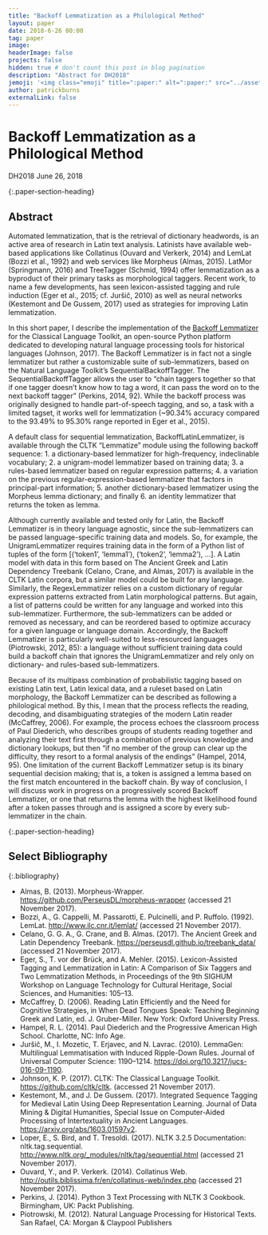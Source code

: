 ```yaml
---
title: "Backoff Lemmatization as a Philological Method"
layout: paper
date: 2018-6-26 00:00
tag: paper
image:
headerImage: false
projects: false
hidden: true # don't count this post in blog pagination
description: "Abstract for DH2018"
jemoji: '<img class="emoji" title=":paper:" alt=":paper:" src="../assets/images/paper-icon.png" height="20" width="20" align="absmiddle">'
author: patrickburns
externalLink: false
---
```


# Backoff Lemmatization as a Philological Method
DH2018
June 26, 2018

{:.paper-section-heading}
## Abstract
Automated lemmatization, that is the retrieval of dictionary headwords, is an active area of research in Latin text analysis. Latinists have available web-based applications like Collatinus (Ouvard and Verkerk, 2014) and LemLat (Bozzi et al., 1992) and web services like Morpheus (Almas, 2015). LatMor (Springmann, 2016) and TreeTagger (Schmid, 1994) offer lemmatization as a byproduct of their primary tasks as morphological taggers. Recent work, to name a few developments, has seen lexicon-assisted tagging and rule induction (Eger et al., 2015; cf. Juršič, 2010) as well as neural networks (Kestemont and De Gussem, 2017) used as strategies for improving Latin lemmatization.

In this short paper, I describe the implementation of the [Backoff Lemmatizer](https://github.com/cltk/cltk/blob/master/cltk/lemmatize/latin/backoff.py) for the Classical Language Toolkit, an open-source Python platform dedicated to developing natural language processing tools for historical languages (Johnson, 2017). The Backoff Lemmatizer is in fact not a single lemmatizer but rather a customizable suite of sub-lemmatizers, based on the Natural Language Toolkit’s SequentialBackoffTagger. The SequentialBackoffTagger allows the user to “chain taggers together so that if one tagger doesn’t know how to tag a word, it can pass the word on to the next backoff tagger” (Perkins, 2014, 92). While the backoff process was originally designed to handle part-of-speech tagging, and so, a task with a limited tagset, it works well for lemmatization (~90.34% accuracy compared to the 93.49% to 95.30% range reported in Eger et al., 2015).

A default class for sequential lemmatization, BackoffLatinLemmatizer, is available through the CLTK “Lemmatize” module using the following backoff sequence: 1. a dictionary-based lemmatizer for high-frequency, indeclinable vocabulary; 2. a unigram-model lemmatizer based on training data; 3. a rules-based lemmatizer based on regular expression patterns; 4. a variation on the previous regular-expression-based lemmatizer that factors in principal-part information; 5. another dictionary-based lemmatizer using the Morpheus lemma dictionary; and finally 6. an identity lemmatizer that returns the token as lemma.

Although currently available and tested only for Latin, the Backoff Lemmatizer is in theory language agnostic, since the sub-lemmatizers can be passed language-specific training data and models. So, for example, the UnigramLemmatizer requires training data in the form of a Python list of tuples of the form [(‘token1’, ‘lemma1’), (‘token2’, ‘lemma2’), ...]. A Latin model with data in this form based on The Ancient Greek and Latin Dependency Treebank (Celano, Crane, and Almas, 2017) is available in the CLTK Latin corpora, but a similar model could be built for any language. Similarly, the RegexLemmatizer relies on a custom dictionary of regular expression patterns extracted from Latin morphological patterns. But again, a list of patterns could be written for any language and worked into this sub-lemmatizer. Furthermore, the sub-lemmatizers can be added or removed as necessary, and can be reordered based to optimize accuracy for a given language or language domain. Accordingly, the Backoff Lemmatizer is particularly well-suited to less-resourced languages (Piotrowski, 2012, 85): a language without sufficient training data could build a backoff chain that ignores the UnigramLemmatizer and rely only on dictionary- and rules-based sub-lemmatizers.

Because of its multipass combination of probabilistic tagging based on existing Latin text, Latin lexical data, and a ruleset based on Latin morphology, the Backoff Lemmatizer can be described as following a philological method. By this, I mean that the process reflects the reading, decoding, and disambiguating strategies of the modern Latin reader (McCaffrey, 2006). For example, the process echoes the classroom process of Paul Diederich, who describes groups of students reading together and analyzing their text first through a combination of previous knowledge and dictionary lookups, but then “if no member of the group can clear up the difficulty, they resort to a formal analysis of the endings” (Hampel, 2014, 95).
One limitation of the current Backoff Lemmatizer setup is its binary sequential decision making; that is, a token is assigned a lemma based on the first match encountered in the backoff chain. By way of conclusion, I will discuss work in progress on a progressively scored Backoff Lemmatizer, or one that returns the lemma with the highest likelihood found after a token passes through and is assigned a score by every sub-lemmatizer in the chain.


{:.paper-section-heading}
## Select Bibliography

{:.bibliography}
- Almas, B. (2013). Morpheus-Wrapper. https://github.com/PerseusDL/morpheus-wrapper (accessed 21 November 2017).
- Bozzi, A., G. Cappelli, M. Passarotti, E. Pulcinelli, and P. Ruffolo. (1992). LemLat. http://www.ilc.cnr.it/lemlat/ (accessed 21 November 2017).
- Celano, G. G. A., G. Crane, and B. Almas. (2017). The Ancient Greek and Latin Dependency Treebank. https://perseusdl.github.io/treebank_data/ (accessed 21 November 2017).
- Eger, S., T. vor der Brück, and A. Mehler. (2015). Lexicon-Assisted Tagging and Lemmatization in Latin: A Comparison of Six Taggers and Two Lemmatization Methods, in Proceedings of the 9th SIGHUM Workshop on Language Technology for Cultural Heritage, Social Sciences, and Humanities: 105–13.
- McCaffrey, D. (2006). Reading Latin Efficiently and the Need for Cognitive Strategies, in When Dead Tongues Speak: Teaching Beginning Greek and Latin, ed. J. Gruber-Miller. New York: Oxford University Press.
- Hampel, R. L. (2014). Paul Diederich and the Progressive American High School. Charlotte, NC: Info Age.
- Juršič, M., I. Mozetic, T. Erjavec, and N. Lavrac. (2010). LemmaGen: Multilingual Lemmatisation with Induced Ripple-Down Rules. Journal of Universal Computer Science: 1190–1214. https://doi.org/10.3217/jucs-016-09-1190.
- Johnson, K. P. (2017). CLTK: The Classical Language Toolkit. https://github.com/cltk/cltk. (accessed 21 November 2017).
- Kestemont, M., and J. De Gussem. (2017). Integrated Sequence Tagging for Medieval Latin Using Deep Representation Learning. Journal of Data Mining & Digital Humanities, Special Issue on Computer-Aided Processing of Intertextuality in Ancient Languages. https://arxiv.org/abs/1603.01597v2.
- Loper, E., S. Bird, and T. Tresoldi. (2017). NLTK 3.2.5 Documentation: nltk.tag.sequential. http://www.nltk.org/_modules/nltk/tag/sequential.html (accessed 21 November 2017).
- Ouvard, Y., and P. Verkerk. (2014). Collatinus Web. http://outils.biblissima.fr/en/collatinus-web/index.php (accessed 21 November 2017).
- Perkins, J. (2014). Python 3 Text Processing with NLTK 3 Cookbook. Birmingham, UK: Packt Publishing.
- Piotrowski, M. (2012). Natural Language Processing for Historical Texts. San Rafael, CA: Morgan & Claypool Publishers
